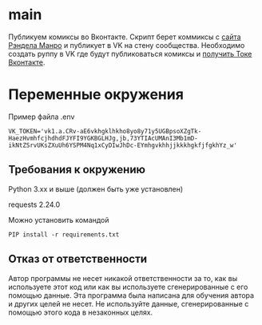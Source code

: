 # main
Публикуем комиксы во Вконтакте.
Скрипт берет коммиксы с [сайта Рэндела Манро](https://xkcd.com/) и публикует в VK на стену сообщества. Необходимо создать руппу в VK где будут публиковаться комиксы и [получить Токе Вконтакте](https://vk.com/dev/manuals). 

# Переменные окружения
Пример файла .env
``` 
VK_TOKEN='vk1.a.CRv-aE6vkhgklhkho8yo8y71y5UGBpsoXZgTk-HaezHvmhfcjhdhdFJYFI9YGKBGLHJg,jb,73YTIAcUMAnI3Mb1mD-ikNtZSrvUKsZXuUh6YSPM4Nq1xCyDIwJhDc-EYmhgvkhhjjkkkhgkfjfgkhYz_w'

```

## Требования к окружению

Python 3.xx и выше (должен быть уже установлен)

requests 2.24.0


Можно установить командой  
``` 
PIP install -r requirements.txt
```

## Отказ от ответственности

Автор программы не несет никакой ответственности за то, как вы используете этот код или как вы используете сгенерированные с его помощью данные. Эта программа была написана для обучения автора и других целей не несет. Не используйте данные, сгенерированные с помощью этого кода в незаконных целях.

